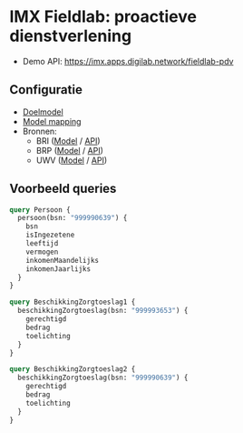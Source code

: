 # IMX Fieldlab: proactieve dienstverlening 

- Demo API: https://imx.apps.digilab.network/fieldlab-pdv

## Configuratie

- [Doelmodel](./config/pdv.yaml)
- [Model mapping](./config/pdv.mapping.yaml)
- Bronnen:
  - BRI ([Model](./config/bri.yaml) / [API](https://gitlab.com/digilab.overheid.nl/ecosystem/fdsdemo/-/blob/main/belastingdienst/api/openapi.yaml))
  - BRP ([Model](./config/brp.yaml) / [API](https://brp-api.github.io/Haal-Centraal-BRP-bevragen/v2/redoc))
  - UWV ([Model](./config/uwv.yaml) / [API](https://gitlab.com/digilab.overheid.nl/ecosystem/fdsdemo/-/blob/main/uwv/api/openapi.yaml))

## Voorbeeld queries

```graphql
query Persoon {
  persoon(bsn: "999990639") {
    bsn
    isIngezetene
    leeftijd
    vermogen
    inkomenMaandelijks
    inkomenJaarlijks
  }
}

query BeschikkingZorgtoeslag1 {
  beschikkingZorgtoeslag(bsn: "999993653") {
    gerechtigd
    bedrag
    toelichting
  }
}

query BeschikkingZorgtoeslag2 {
  beschikkingZorgtoeslag(bsn: "999990639") {
    gerechtigd
    bedrag
    toelichting
  }
}
```